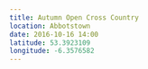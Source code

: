 ```yaml
---
title: Autumn Open Cross Country
location: Abbotstown
date: 2016-10-16 14:00
latitude: 53.3923109
longitude: -6.3576582
---
```

